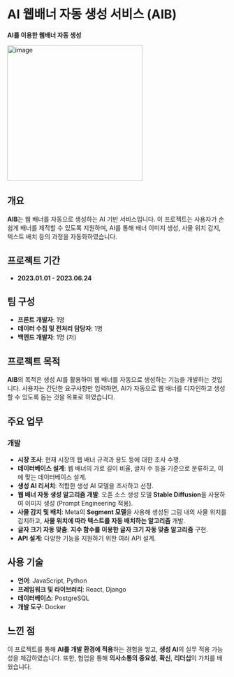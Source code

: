 # AI 웹배너 자동 생성 서비스 (AIB)

**AI를 이용한 웹배너 자동 생성**

<img width="310" alt="image" src="https://github.com/user-attachments/assets/b1519d7a-d6c0-494b-83b1-b7f50efe9cae">

## 개요
**AIB**는 웹 배너를 자동으로 생성하는 AI 기반 서비스입니다. 이 프로젝트는 사용자가 손쉽게 배너를 제작할 수 있도록 지원하며, AI를 통해 배너 이미지 생성, 사물 위치 감지, 텍스트 배치 등의 과정을 자동화하였습니다.

## 프로젝트 기간
- **2023.01.01 - 2023.06.24**

## 팀 구성
- **프론트 개발자**: 1명  
- **데이터 수집 및 전처리 담당자**: 1명
- **백엔드 개발자**: 1명 (저)

## 프로젝트 목적
**AIB**의 목적은 생성 AI를 활용하여 웹 배너를 자동으로 생성하는 기능을 개발하는 것입니다. 사용자는 간단한 요구사항만 입력하면, AI가 자동으로 웹 배너를 디자인하고 생성할 수 있도록 돕는 것을 목표로 하였습니다.

## 주요 업무

### 개발
- **시장 조사**: 현재 시장의 웹 배너 규격과 용도 등에 대한 조사 수행.
- **데이터베이스 설계**: 웹 배너의 가로 길이 비율, 글자 수 등을 기준으로 분류하고, 이에 맞는 데이터베이스 설계.
- **생성 AI 리서치**: 적합한 생성 AI 모델을 조사하고 선정.
- **웹 배너 자동 생성 알고리즘 개발**: 오픈 소스 생성 모델 **Stable Diffusion**을 사용하여 이미지 생성 (Prompt Engineering 적용).
- **사물 감지 및 배치**: Meta의 **Segment 모델**을 사용해 생성된 그림 내의 사물 위치를 감지하고, **사물 위치에 따라 텍스트를 자동 배치하는 알고리즘** 개발.
- **글자 크기 자동 맞춤**: **지수 함수를 이용한 글자 크기 자동 맞춤 알고리즘** 구현.
- **API 설계**: 다양한 기능을 지원하기 위한 여러 API 설계.

## 사용 기술
- **언어**: JavaScript, Python
- **프레임워크 및 라이브러리**: React, Django
- **데이터베이스**: PostgreSQL
- **개발 도구**: Docker

## 느낀 점
이 프로젝트를 통해 **AI를 개발 환경에 적용**하는 경험을 쌓고, **생성 AI**의 실무 적용 가능성을 체감하였습니다. 또한, 협업을 통해 **의사소통의 중요성**, **확신**, **리더십**의 가치를 배웠습니다.

